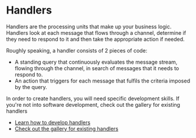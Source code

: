 # Handlers

Handlers are the processing units that make up your business logic. Handlers look at each message that flows through a channel, determine if they need to respond to it and then take the appropriate action if needed. 

Roughly speaking, a handler consists of 2 pieces of code:

* A standing query that continuously evaluates the message stream, flowing through the channel, in search of messages that it needs to respond to.
* An action that triggers for each message that fulfils the criteria imposed by the query.

In order to create handlers, you will need specific development skills. If you're not into software development, check out the gallery for existing handlers

* [Learn how to develop handlers](/documentation/developing-handlers)
* [Check out the gallery for existing handlers](/gallery/handlers)
